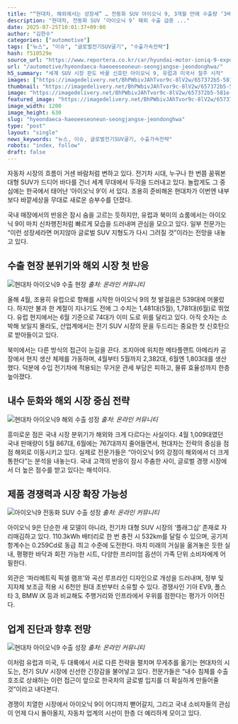 ```yaml
---
title: "“현대차, 해외에서는 성장세” … 전동화 SUV 아이오닉 9, 3개월 만에 수출량 ‘3배 증가’"
description: "현대차, 전동화 SUV ‘아이오닉 9’ 해외 수출 급증 ..."
date: 2025-07-25T10:01:37+09:00
author: "김한수"
categories: ["automotive"]
tags: ["뉴스", "이슈", "글로벌전기SUV굴기", "수출가속전략"]
hash: f510529e
source_url: "https://www.reportera.co.kr/car/hyundai-motor-ioniq-9-export/"
url: "/automotive/hyeondaeca-haeoeeseoneun-seongjangse-jeondonghwa/"
h5_summary: "세계 SUV 시장 판도 바꿀 신호탄 아이오닉 9, 유럽과 미국서 질주 시작"
images: ["https://imagedelivery.net/BhPWbivJAhTvor9c-8lV2w/657372b5-581e-4be5-e7df-d3169841d200/public", "https://imagedelivery.net/BhPWbivJAhTvor9c-8lV2w/b7c8c4c6-947d-4671-6f9a-1d960f23f000/public", "https://imagedelivery.net/BhPWbivJAhTvor9c-8lV2w/7498b871-6eef-4cff-aa87-4680a7cabc00/public", "https://imagedelivery.net/BhPWbivJAhTvor9c-8lV2w/525121d0-6f9c-4a8c-9fdf-8158cc405700/public", "https://imagedelivery.net/BhPWbivJAhTvor9c-8lV2w/2cfb2915-d8ae-4e73-4b22-8fa451d34c00/public"]
thumbnail: "https://imagedelivery.net/BhPWbivJAhTvor9c-8lV2w/657372b5-581e-4be5-e7df-d3169841d200/public"
image: "https://imagedelivery.net/BhPWbivJAhTvor9c-8lV2w/657372b5-581e-4be5-e7df-d3169841d200/public"
featured_image: "https://imagedelivery.net/BhPWbivJAhTvor9c-8lV2w/657372b5-581e-4be5-e7df-d3169841d200/public"
image_width: 1200
image_height: 630
slug: "hyeondaeca-haeoeeseoneun-seongjangse-jeondonghwa"
type: "post"
layout: "single"
news_keywords: "뉴스, 이슈, 글로벌전기SUV굴기, 수출가속전략"
robots: "index, follow"
draft: false
---
```


자동차 시장의 흐름이 거센 바람처럼 변하고 있다. 전기차 시대, 누구나 한 번쯤 꿈꿔본 대형 SUV가 드디어 바다를 건너 세계 무대에서 두각을 드러내고 있다. 놀랍게도 그 중심에는 한국에서 태어난 ‘아이오닉 9’이 서 있다. 조용히 준비해온 현대차가 이번엔 내부보다 바깥세상을 무대로 새로운 승부수를 던졌다.

국내 매장에서의 반응은 잠시 숨을 고르는 듯하지만, 유럽과 북미의 쇼룸에서는 아이오닉 9이 마치 신차행진처럼 빠르게 모습을 드러내며 관심을 모으고 있다. 일부 전문가는 “이런 성장세라면 머지않아 글로벌 SUV 지형도가 다시 그려질 것”이라는 전망을 내놓고 있다.

## 수출 현장 분위기와 해외 시장 첫 반응

![현대차 아이오닉9 수출 현장](https://imagedelivery.net/BhPWbivJAhTvor9c-8lV2w/7498b871-6eef-4cff-aa87-4680a7cabc00/public)
*출처: 온라인 커뮤니티*


올해 4월, 조용히 유럽으로 항해를 시작한 아이오닉 9의 첫 발걸음은 539대에 머물렀다. 하지만 불과 한 계절이 지나기도 전에 그 수치는 1,481대(5월), 1,781대(6월)로 뛰었다. 유럽 현지에서는 6월 기준으로 74대가 이미 도로 위를 달리고 있다. 아직 숫자는 소박해 보일지 몰라도, 산업계에서는 전기 SUV 시장의 문을 두드리는 중요한 첫 신호탄으로 받아들이고 있다.

북미에서는 다른 방식의 접근이 눈길을 끈다. 조지아에 위치한 메타플랜트 아메리카 공장에서 현지 생산 체제를 가동하며, 4월부터 5월까지 2,382대, 6월엔 1,803대를 생산했다. 덕분에 수입 전기차에 적용되는 무거운 관세 부담은 피하고, 물류 효율성까지 한층 높아졌다.

## 내수 둔화와 해외 시장 중심 전략

![현대차 아이오닉9 해외 수출 성장](https://imagedelivery.net/BhPWbivJAhTvor9c-8lV2w/525121d0-6f9c-4a8c-9fdf-8158cc405700/public)
*출처: 온라인 커뮤니티*


흥미로운 점은 국내 시장 분위기가 해외와 크게 다르다는 사실이다. 4월 1,009대였던 국내 판매량이 5월 867대, 6월에는 767대까지 줄어들면서, 현대차는 전략의 중심을 점점 해외로 이동시키고 있다. 실제로 전문가들은 “아이오닉 9의 강점이 해외에서 더 크게 통한다”는 분석을 내놓는다. 국내 고객의 반응이 잠시 주춤한 사이, 글로벌 경쟁 시장에서 더 높은 점수를 받고 있다는 해석이다.

## 제품 경쟁력과 시장 확장 가능성

![아이오닉9 전동화 SUV 수출 성장](https://imagedelivery.net/BhPWbivJAhTvor9c-8lV2w/2cfb2915-d8ae-4e73-4b22-8fa451d34c00/public)
*출처: 온라인 커뮤니티*


아이오닉 9은 단순한 새 모델이 아니라, 전기차 대형 SUV 시장의 ‘플래그십’ 존재로 자리매김하고 있다. 110.3kWh 배터리로 한 번 충전 시 532km를 달릴 수 있으며, 공기저항계수는 0.259Cd로 동급 최고 수준에 도전한다. 마치 미래의 거실을 옮겨놓은 듯한 실내, 평평한 바닥과 회전 가능한 시트, 다양한 프리미엄 옵션이 가족 단위 소비자에게 어필한다.

외관은 ‘파라메트릭 픽셀 램프’와 곡선 루프라인 디자인으로 개성을 드러내며, 정부 및 지자체 보조금 적용 시 6천만 원대 초반부터 소유할 수 있다. 경쟁사인 기아 EV9, 폴스타 3, BMW iX 등과 비교해도 주행거리와 인프라에서 우위를 점한다는 평가가 이어진다.

## 업계 진단과 향후 전망

![현대차 아이오닉9 수출 성장](https://imagedelivery.net/BhPWbivJAhTvor9c-8lV2w/b7c8c4c6-947d-4671-6f9a-1d960f23f000/public)
*출처: 온라인 커뮤니티*


이처럼 유럽과 미국, 두 대륙에서 서로 다른 전략을 펼치며 무게추를 옮기는 현대차의 시도는, 전기 SUV 시장에 신선한 긴장감을 불어넣고 있다. 전문가들은 “내수 침체를 수출 호조로 상쇄하는 이런 접근이 앞으로 한국차의 글로벌 입지를 더 확실하게 만들어줄 것”이라고 내다본다.

경쟁이 치열한 시장에서 아이오닉 9이 어디까지 뻗어갈지, 그리고 국내 소비자들의 관심이 언제 다시 돌아올지, 자동차 업계의 시선이 한층 더 예리하게 모이고 있다.
